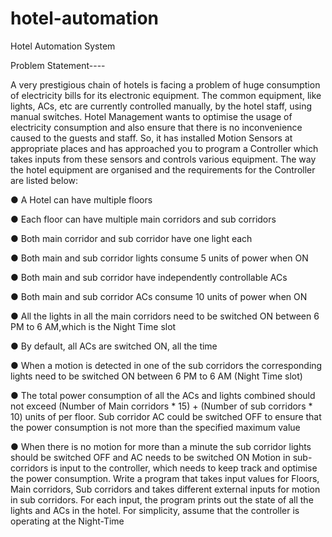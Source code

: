 # hotel-automation


Hotel Automation System


Problem Statement----



A very prestigious chain of hotels is facing a problem of huge consumption of electricity bills for its electronic equipment. The common equipment, like lights, ACs, etc are currently controlled manually, by the hotel staff, using manual switches. Hotel Management wants to optimise the usage of electricity consumption and also ensure that there is no inconvenience caused to the guests and staff. So, it has installed Motion Sensors at appropriate places and has approached you to program a Controller which takes inputs from these sensors and controls various equipment.  The way the hotel equipment are organised and the requirements for the Controller are listed  below:

● A Hotel can have multiple floors 

● Each floor can have multiple main corridors and sub corridors

● Both main corridor and sub corridor have one light each 

● Both main and sub corridor lights consume 5 units of power when ON 

● Both main and sub corridor have independently controllable ACs

● Both main and sub corridor ACs consume 10 units of power when ON

● All the lights in all the main corridors need to be switched ON between 6 PM to 6 AM,which is the Night Time slot 

● By default, all ACs are switched ON, all the time 

● When a motion is detected in one of the sub corridors the corresponding lights need to be switched ON between 6 PM to 6 AM (Night Time slot)

● The total power consumption of all the ACs and lights combined should not exceed (Number of Main corridors * 15) + (Number of sub corridors * 10) units of per floor. Sub           corridor AC could be switched OFF to ensure that the power consumption is not more than the specified maximum value

● When there is no motion for more than a minute the sub corridor lights should be switched OFF and AC needs to be switched ON  Motion in sub-corridors is input to the controller, which needs to keep track and optimise the power consumption.  Write a program that takes input values for Floors, Main corridors, Sub corridors and takes different external inputs for motion in sub corridors. For each input, the program prints out the state of all the lights and ACs in the hotel. For simplicity, assume that the controller is operating at the Night-Time
